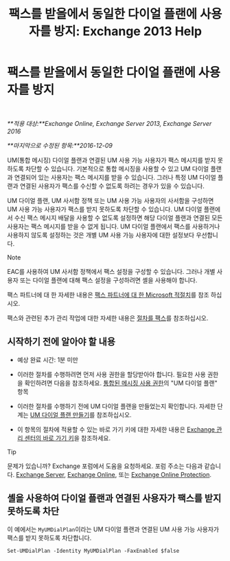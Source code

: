 ﻿---
title: '팩스를 받을에서 동일한 다이얼 플랜에 사용자를 방지: Exchange 2013 Help'
TOCTitle: 팩스를 받을에서 동일한 다이얼 플랜에 사용자를 방지
ms:assetid: 4fc66414-c950-4bca-ac20-4e489f288d06
ms:mtpsurl: https://technet.microsoft.com/ko-kr/library/Bb201688(v=EXCHG.150)
ms:contentKeyID: 52057920
ms.date: 05/22/2018
mtps_version: v=EXCHG.150
ms.translationtype: MT
---

# 팩스를 받을에서 동일한 다이얼 플랜에 사용자를 방지

 

_**적용 대상:**Exchange Online, Exchange Server 2013, Exchange Server 2016_

_**마지막으로 수정된 항목:**2016-12-09_

UM(통합 메시징) 다이얼 플랜과 연결된 UM 사용 가능 사용자가 팩스 메시지를 받지 못하도록 차단할 수 있습니다. 기본적으로 통합 메시징을 사용할 수 있고 UM 다이얼 플랜과 연결되어 있는 사용자는 팩스 메시지를 받을 수 있습니다. 그러나 특정 UM 다이얼 플랜과 연결된 사용자가 팩스를 수신할 수 없도록 하려는 경우가 있을 수 있습니다.

UM 다이얼 플랜, UM 사서함 정책 또는 UM 사용 가능 사용자의 사서함을 구성하면 UM 사용 가능 사용자가 팩스를 받지 못하도록 차단할 수 있습니다. UM 다이얼 플랜에서 수신 팩스 메시지 배달을 사용할 수 없도록 설정하면 해당 다이얼 플랜과 연결된 모든 사용자는 팩스 메시지를 받을 수 없게 됩니다. UM 다이얼 플랜에서 팩스를 사용하거나 사용하지 않도록 설정하는 것은 개별 UM 사용 가능 사용자에 대한 설정보다 우선합니다.


> [!NOTE]
> EAC를 사용하여 UM 사서함 정책에서 팩스 설정을 구성할 수 있습니다. 그러나 개별 사용자 또는 다이얼 플랜에 대해 팩스 설정을 구성하려면 셸을 사용해야 합니다.



팩스 파트너에 대 한 자세한 내용은 [팩스 파트너에 대 한 Microsoft 적절치](https://go.microsoft.com/fwlink/?linkid=190238)를 참조 하십시오.

팩스와 관련된 추가 관리 작업에 대한 자세한 내용은 [절차를 팩스](faxing-procedures-exchange-2013-help.md)를 참조하십시오.

## 시작하기 전에 알아야 할 내용

  - 예상 완료 시간: 1분 미만

  - 이러한 절차를 수행하려면 먼저 사용 권한을 할당받아야 합니다. 필요한 사용 권한을 확인하려면 다음을 참조하세요. [통합된 메시징 사용 권한](unified-messaging-permissions-exchange-2013-help.md)의 "UM 다이얼 플랜" 항목

  - 이러한 절차를 수행하기 전에 UM 다이얼 플랜을 만들었는지 확인합니다. 자세한 단계는 [UM 다이얼 플랜 만들기](create-a-um-dial-plan-exchange-2013-help.md)를 참조하십시오.

  - 이 항목의 절차에 적용할 수 있는 바로 가기 키에 대한 자세한 내용은 [Exchange 관리 센터의 바로 가기 키](keyboard-shortcuts-in-the-exchange-admin-center-exchange-online-protection-help.md)을 참조하세요.


> [!TIP]
> 문제가 있습니까? Exchange 포럼에서 도움을 요청하세요. 포럼 주소는 다음과 같습니다. <A href="https://go.microsoft.com/fwlink/p/?linkid=60612">Exchange Server</A>, <A href="https://go.microsoft.com/fwlink/p/?linkid=267542">Exchange Online</A>, 또는 <A href="https://go.microsoft.com/fwlink/p/?linkid=285351">Exchange Online Protection</A>.



## 셸을 사용하여 다이얼 플랜과 연결된 사용자가 팩스를 받지 못하도록 차단

이 예에서는 `MyUMDialPlan`이라는 UM 다이얼 플랜과 연결된 UM 사용 가능 사용자가 팩스를 받지 못하도록 차단합니다.

    Set-UMDialPlan -Identity MyUMDialPlan -FaxEnabled $false

